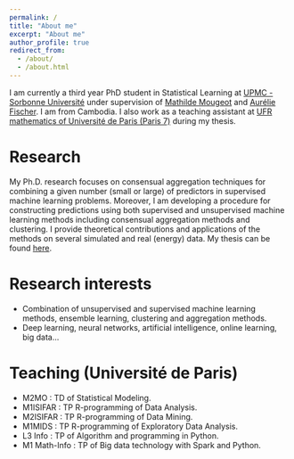 ```yaml
---
permalink: /
title: "About me"
excerpt: "About me"
author_profile: true
redirect_from: 
  - /about/
  - /about.html
---
```


I am currently a third year PhD student in Statistical Learning at [UPMC - Sorbonne Université](http://www.upmc.fr/en/) under supervision of [Mathilde Mougeot](https://sites.google.com/site/mougeotmathilde/) and [Aurélie Fischer](http://www.lpsm.paris/dw/doku.php?id=users:fischer:index). I am from Cambodia. I also work as a teaching assistant at [UFR mathematics of Université de Paris (Paris 7)](https://www.math.univ-paris-diderot.fr/) during my thesis.
   
Research
======

My Ph.D. research focuses on consensual aggregation techniques for combining a given number (small or large) of predictors in supervised machine learning problems. Moreover, I am developing a procedure for constructing predictions using both supervised and unsupervised machine learning methods including consensual aggregation methods and clustering. I provide theoretical contributions and applications of the methods on several simulated and real (energy) data. My thesis can be found [here](/files/Thèse_Manuscrit_SotheaHas.pdf).

Research interests
======

- Combination of unsupervised and supervised machine learning methods, ensemble learning, clustering and aggregation methods.
- Deep learning, neural networks, artificial intelligence, online learning, big data...

Teaching (Université de Paris)
======

- M2MO : TD of Statistical Modeling.
- M1ISIFAR : TP R-programming of Data Analysis.
- M2ISIFAR : TP R-programming of Data Mining.
- M1MIDS : TP R-programming of Exploratory Data Analysis.
- L3 Info : TP of Algorithm and programming in Python.
- M1 Math-Info : TP of Big data technology with Spark and Python.

